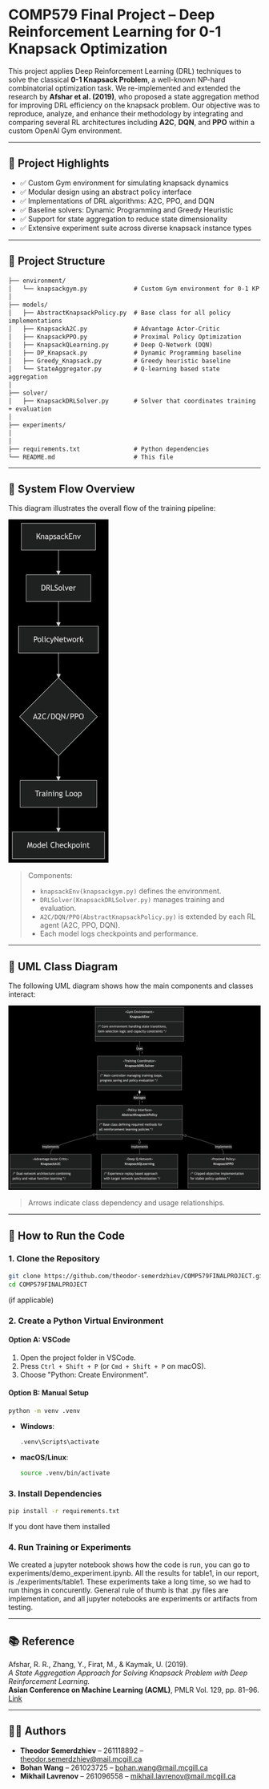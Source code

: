 # COMP579 Final Project – Deep Reinforcement Learning for 0-1 Knapsack Optimization

This project applies Deep Reinforcement Learning (DRL) techniques to solve the classical **0-1 Knapsack Problem**, a well-known NP-hard combinatorial optimization task. We re-implemented and extended the research by **Afshar et al. (2019)**, who proposed a state aggregation method for improving DRL efficiency on the knapsack problem. Our objective was to reproduce, analyze, and enhance their methodology by integrating and comparing several RL architectures including **A2C**, **DQN**, and **PPO** within a custom OpenAI Gym environment.

---

## 📌 Project Highlights

- ✅ Custom Gym environment for simulating knapsack dynamics  
- ✅ Modular design using an abstract policy interface  
- ✅ Implementations of DRL algorithms: A2C, PPO, and DQN  
- ✅ Baseline solvers: Dynamic Programming and Greedy Heuristic  
- ✅ Support for state aggregation to reduce state dimensionality  
- ✅ Extensive experiment suite across diverse knapsack instance types  

---

## 📁 Project Structure

```
├── environment/
│   └── knapsackgym.py             # Custom Gym environment for 0-1 KP
│
├── models/
│   ├── AbstractKnapsackPolicy.py  # Base class for all policy implementations
│   ├── KnapsackA2C.py             # Advantage Actor-Critic
│   ├── KnapsackPPO.py             # Proximal Policy Optimization
│   ├── KnapsackQLearning.py       # Deep Q-Network (DQN)
│   ├── DP_Knapsack.py             # Dynamic Programming baseline
│   ├── Greedy_Knapsack.py         # Greedy heuristic baseline
│   └── StateAggregator.py         # Q-learning based state aggregation
│
├── solver/
│   ├── KnapsackDRLSolver.py       # Solver that coordinates training + evaluation
│
├── experiments/
│   
│
├── requirements.txt               # Python dependencies
└── README.md                      # This file
```

---

## 🔄 System Flow Overview

This diagram illustrates the overall flow of the training pipeline:

<img src="docs/flowchart.png" width="200" alt="Flow Diagram">

> Components:
> - `knapsackEnv(knapsackgym.py)` defines the environment.
> - `DRLSolver(KnapsackDRLSolver.py)` manages training and evaluation.
> - `A2C/DQN/PPO(AbstractKnapsackPolicy.py)` is extended by each RL agent (A2C, PPO, DQN).
> - Each model logs checkpoints and performance.

---

## 🧱 UML Class Diagram

The following UML diagram shows how the main components and classes interact:

<img src="docs/uml_diagram.png" width="600" alt="UML Diagram">

> Arrows indicate class dependency and usage relationships.

---

## 🚀 How to Run the Code

### 1. Clone the Repository
```bash
git clone https://github.com/theodor-semerdzhiev/COMP579FINALPROJECT.git
cd COMP579FINALPROJECT
```
(if applicable)

### 2. Create a Python Virtual Environment

#### Option A: VSCode
1. Open the project folder in VSCode.
2. Press `Ctrl + Shift + P` (or `Cmd + Shift + P` on macOS).
3. Choose "Python: Create Environment".

#### Option B: Manual Setup
```bash
python -m venv .venv
```

- **Windows**:  
  ```bash
  .venv\Scripts\activate
  ```

- **macOS/Linux**:  
  ```bash
  source .venv/bin/activate
  ```

### 3. Install Dependencies
```bash
pip install -r requirements.txt
```
If you dont have them installed

### 4. Run Training or Experiments

We created a jupyter notebook shows how the code is run, you can go to experiments/demo_experiment.ipynb. 
All the results for table1, in our report, is ./experiments/table1. These experiments take a long time, so we had to run things in concurently. 
General rule of thumb is that .py files are implementation, and all jupyter notebooks are experiments or artifacts from testing.

---

## 📚 Reference

Afshar, R. R., Zhang, Y., Firat, M., & Kaymak, U. (2019).  
*A State Aggregation Approach for Solving Knapsack Problem with Deep Reinforcement Learning.*  
**Asian Conference on Machine Learning (ACML)**, PMLR Vol. 129, pp. 81–96.  
[Link](https://proceedings.mlr.press/v129/afshar20a.html)

---

## 👨‍💻 Authors

- **Theodor Semerdzhiev** – 261118892 – [theodor.semerdzhiev@mail.mcgill.ca](mailto:theodor.semerdzhiev@mail.mcgill.ca)  
- **Bohan Wang** – 261023725 – [bohan.wang@mail.mcgill.ca](mailto:bohan.wang@mail.mcgill.ca)  
- **Mikhail Lavrenov** – 261096558 – [mikhail.lavrenov@mail.mcgill.ca](mailto:mikhail.lavrenov@mail.mcgill.ca)
